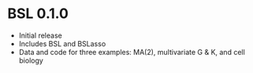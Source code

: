 # BSL 0.1.0

* Initial release
* Includes BSL and BSLasso
* Data and code for three examples: MA(2), multivariate G & K, and cell biology
